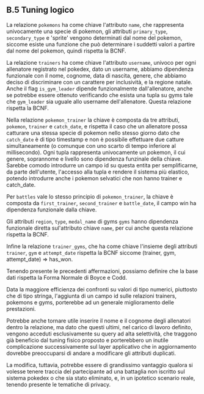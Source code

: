 ## B.5 Tuning logico

La relazione `pokemons` ha come chiave l'attributo `name`, che rappresenta univocamente una specie di pokemon, gli attributi `primary_type`, `secondary_type` e 'sprite' vengono determinati dal nome del pokemon, siccome esiste una funzione che può determinare i suddetti valori a partire dal nome del pokemon, quindi rispetta la BCNF.

La relazione `trainers` ha come chiave l'attributo `username`, univoco per ogni allenatore registrato nel pokedex, dato un username, abbiamo dipendenza funzionale con il nome, cognome, data di nascita, genere, che abbiamo deciso di discriminare con un carattere per inclusività, e la regione natale. Anche il flag `is_gym_leader` dipende funzionalmente dall'allenatore, anche se potrebbe essere ottenuto verificando che esista una tupla su gyms tale che `gym_leader` sia uguale allo username dell'allenatore. Questa relazione rispetta la BCNF.

Nella relazione `pokemon_trainer` la chiave è composta da tre attributi, `pokemon`, `trainer` e `catch_date`, e rispetta il caso che un allenatore possa catturare una stessa specie di pokemon nello stesso giorno dato che `catch_date` è di tipo timestamp e non è possibile effettuare due catture simultaneamente (o comunque con uno scarto di tempo inferiore al millisecondo). Ogni tupla rappresenta univocamente un pokemon, il cui genere, soprannome e livello sono dipendenza funzinale della chiave. Sarebbe comodo introdurre un campo id su questa entita per semplificarne, da parte dell'utente, l'accesso alla tupla e rendere il sistema più elastico, potendo introdurre anche i pokemon selvatici che non hanno trainer e catch_date.

Per `battles` vale lo stesso principio di `pokemon_trainer`, la chiave è composta da `first_trainer`, `second_trainer` e `battle_date`, il campo win ha dipendenza funzionale dalla chiave.


Gli attributi `region`, `type`, `medal_name` di gyms `gyms` hanno dipendenza funzionale diretta sul'attributo chiave `name`, per cui anche questa relazione rispetta la BCNF.

Infine la relazione `trainer_gyms`, che ha come chiave l'insieme degli attributi `trainer`, `gym` e `attempt_date` rispetta la BCNF siccome (trainer, gym, attempt_date) => has_won.

Tenendo presente le precedenti affermazioni, possiamo definire che la base dati rispetta la Forma Normale di Boyce e Codd.

Data la maggiore efficienza dei confronti su valori di tipo numerici, piuttosto che di tipo stringa, l'aggiunta di un campo id sulle relazioni trainers, pokemons e gyms, porterebbe ad un generale miglioramento delle prestazioni.

Potrebbe anche tornare utile inserire il nome e il cognome degli allenatori dentro la relazione, ma dato che questi ultimi, nel carico di lavoro definito, vengono acceduti esclusivamente su query ad alta selettività, che traggono già beneficio dal tuning fisico proposto e porterebbero un inutile complicazione successivamente sul layer applicativo che in aggiornamento dovrebbe preoccuparsi di andare a modificare gli attributi duplicati.

La modifica, tuttavia, potrebbe essere di grandissimo vantaggio qualora si volesse tenere traccia del partecipante ad una battaglia non iscritto sul sistema pokedex o che sia stato eliminato, e, in un ipotetico scenario reale, tenendo presente le tematiche di privacy.